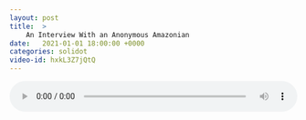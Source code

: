 ```yaml
---
layout: post
title:  >
    An Interview With an Anonymous Amazonian
date:   2021-01-01 18:00:00 +0000
categories: solidot
video-id: hxkL3Z7jQtQ
---
```


<audio src="/assets/7e7bed987cbf2014e1a3c377e35f3839.mp3" style="width: 100%;" controls></audio>

